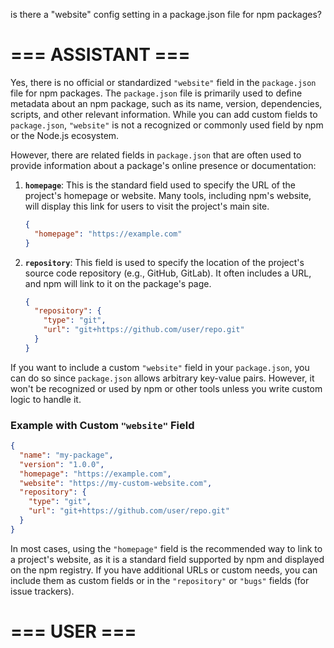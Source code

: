 is there a "website" config setting in a package.json file for npm packages?

# === ASSISTANT ===

Yes, there is no official or standardized `"website"` field in the `package.json` file for npm packages. The `package.json` file is primarily used to define metadata about an npm package, such as its name, version, dependencies, scripts, and other relevant information. While you can add custom fields to `package.json`, `"website"` is not a recognized or commonly used field by npm or the Node.js ecosystem.

However, there are related fields in `package.json` that are often used to provide information about a package's online presence or documentation:

1. **`homepage`**: This is the standard field used to specify the URL of the project's homepage or website. Many tools, including npm's website, will display this link for users to visit the project's main site.
   ```json
   {
     "homepage": "https://example.com"
   }
   ```

2. **`repository`**: This field is used to specify the location of the project's source code repository (e.g., GitHub, GitLab). It often includes a URL, and npm will link to it on the package's page.
   ```json
   {
     "repository": {
       "type": "git",
       "url": "git+https://github.com/user/repo.git"
     }
   }
   ```

If you want to include a custom `"website"` field in your `package.json`, you can do so since `package.json` allows arbitrary key-value pairs. However, it won't be recognized or used by npm or other tools unless you write custom logic to handle it.

### Example with Custom `"website"` Field
```json
{
  "name": "my-package",
  "version": "1.0.0",
  "homepage": "https://example.com",
  "website": "https://my-custom-website.com",
  "repository": {
    "type": "git",
    "url": "git+https://github.com/user/repo.git"
  }
}
```

In most cases, using the `"homepage"` field is the recommended way to link to a project's website, as it is a standard field supported by npm and displayed on the npm registry. If you have additional URLs or custom needs, you can include them as custom fields or in the `"repository"` or `"bugs"` fields (for issue trackers).

# === USER ===


